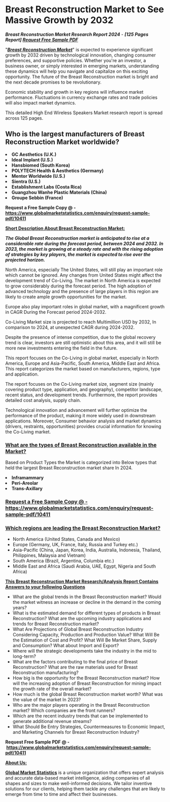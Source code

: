 <h1>Breast Reconstruction Market to See Massive Growth by 2032</h1><p><em><strong>Breast Reconstruction Market Research Report 2024</strong></em>&nbsp;-&nbsp;<em><strong>[125 Pages Report] </strong></em><em><strong><a href="https://www.globalmarketstatistics.com/enquiry/request-sample-pdf/10411">Request Free Sample PDF</a></strong></em></p><p>"<a style="font-style: italic; font-weight: bold;" href="https://www.globalmarketstatistics.com/market-reports/breast-reconstruction-market-10411">Breast Reconstruction Market</a>" is expected to experience significant growth by 2032 driven by technological innovation, changing consumer preferences, and supportive policies. Whether you're an investor, a business owner, or simply interested in emerging markets, understanding these dynamics will help you navigate and capitalize on this exciting opportunity. The future of the&nbsp;Breast Reconstruction market is bright and the next decade promises to be revolutionary.</p><p>Economic stability and growth in key regions will influence market performance. Fluctuations in currency exchange rates and trade policies will also impact market dynamics.</p><p>This detailed&nbsp;High End Wireless Speakers Market research report is spread across 125 pages.</p><h2><strong>Who is the largest manufacturers of Breast Reconstruction Market worldwide?</strong></h2><p><strong><li>GC Aesthetics (U.K.) <li>Ideal Implant (U.S.) <li>Hansbiomed (South Korea) <li>POLYTECH Health & Aesthetics (Germany) <li>Mentor Worldwide (U.S.) <li>Sientra (U.S.) <li>Establishment Labs (Costa Rica) <li>Guangzhou Wanhe Plastic Materials (China) <li>Groupe Sebbin (France)</strong></p><p><strong>Request a Free Sample Copy @ - <a href="https://www.globalmarketstatistics.com/enquiry/request-sample-pdf/10411">https://www.globalmarketstatistics.com/enquiry/request-sample-pdf/10411</a></strong></p><p><strong><u>Short Description About Breast Reconstruction Market:</u></strong></p><p><strong><em>The Global Breast Reconstruction market is anticipated to rise at a considerable rate during the forecast period, between 2024 and 2032. In 2023, the market is growing at a steady rate and with the rising adoption of strategies by key players, the market is expected to rise over the projected horizon.</em></strong></p><p>North America, especially The United States, will still play an important role which cannot be ignored. Any changes from United States might affect the development trend of Co-Living. The market in North America is expected to grow considerably during the forecast period. The high adoption of advanced technology and the presence of large players in this region are likely to create ample growth opportunities for the market.</p><p>Europe also play important roles in global market, with a magnificent growth in CAGR During the Forecast period 2024-2032.</p><p>Co-Living Market size is projected to reach Multimillion USD by 2032, In comparison to 2024, at unexpected CAGR during 2024-2032.</p><p>Despite the presence of intense competition, due to the global recovery trend is clear, investors are still optimistic about this area, and it will still be more new investments entering the field in the future.</p><p>This report focuses on the Co-Living in global market, especially in North America, Europe and Asia-Pacific, South America, Middle East and Africa. This report categorizes the market based on manufacturers, regions, type and application.</p><p>The report focuses on the Co-Living market size, segment size (mainly covering product type, application, and geography), competitor landscape, recent status, and development trends. Furthermore, the report provides detailed cost analysis, supply chain.</p><p>Technological innovation and advancement will further optimize the performance of the product, making it more widely used in downstream applications. Moreover, Consumer behavior analysis and market dynamics (drivers, restraints, opportunities) provides crucial information for knowing the Co-Living market.</p><h3 class="rank-math-question "><span style="text-decoration: underline;">What are the types of Breast Reconstruction available in the Market?</span></h3><p>Based on Product Types the Market is categorized into Below types that held the largest Breast Reconstruction market share In 2024.</p><p><strong><li>Inframammary<li>Peri-Areolar<li>Trans-Axillary</strong></p><h3 class="rank-math-question "><span style="text-decoration: underline;">Request a Free Sample Copy @ - <a href="https://www.globalmarketstatistics.com/enquiry/request-sample-pdf/10411">https://www.globalmarketstatistics.com/enquiry/request-sample-pdf/10411</a></span></h3><h3 class="rank-math-question "><span style="text-decoration: underline;">Which regions are leading the Breast Reconstruction Market?</span></h3><ul><li>North America (United States, Canada and Mexico)</li><li>Europe (Germany, UK, France, Italy, Russia and Turkey etc.)</li><li>Asia-Pacific (China, Japan, Korea, India, Australia, Indonesia, Thailand, Philippines, Malaysia and Vietnam)</li><li>South America (Brazil, Argentina, Columbia etc.)</li><li>Middle East and Africa (Saudi Arabia, UAE, Egypt, Nigeria and South Africa)</li></ul><p><strong><u>This Breast Reconstruction Market Research/Analysis Report Contains Answers to your following Questions</u></strong></p><ul><li>What are the global trends in the Breast Reconstruction market? Would the market witness an increase or decline in the demand in the coming years?</li><li>What is the estimated demand for different types of products in Breast Reconstruction? What are the upcoming industry applications and trends for Breast Reconstruction market?</li><li>What Are Projections of Global Breast Reconstruction Industry Considering Capacity, Production and Production Value? What Will Be the Estimation of Cost and Profit? What Will Be Market Share, Supply and Consumption? What about Import and Export?</li><li>Where will the strategic developments take the industry in the mid to long-term?</li><li>What are the factors contributing to the final price of Breast Reconstruction? What are the raw materials used for Breast Reconstruction manufacturing?</li><li>How big is the opportunity for the Breast Reconstruction market? How will the increasing adoption of Breast Reconstruction for mining impact the growth rate of the overall market?</li><li>How much is the global Breast Reconstruction market worth? What was the value of the market In 2023?</li><li>Who are the major players operating in the Breast Reconstruction market? Which companies are the front runners?</li><li>Which are the recent industry trends that can be implemented to generate additional revenue streams?</li><li>What Should Be Entry Strategies, Countermeasures to Economic Impact, and Marketing Channels for Breast Reconstruction Industry?</li></ul><p><strong>Request Free Sample PDF @ -&nbsp;<a href="https://www.globalmarketstatistics.com/enquiry/request-sample-pdf/10411">https://www.globalmarketstatistics.com/enquiry/request-sample-pdf/10411</a></strong></p><p><strong><u>About Us:</u></strong></p><p><strong><a href="https://www.globalmarketstatistics.com/">Global Market Statistics</a></strong> is a unique organization that offers expert analysis and accurate data-based market intelligence, aiding companies of all shapes and sizes to make well-informed decisions. We tailor inventive solutions for our clients, helping them tackle any challenges that are likely to emerge from time to time and affect their businesses.</p>
